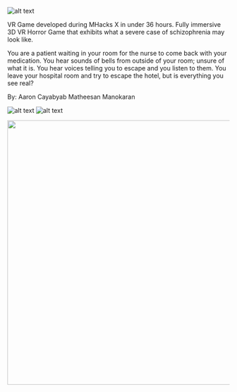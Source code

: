 ![alt text](https://challengepost-s3-challengepost.netdna-ssl.com/photos/production/software_photos/000/540/563/datas/gallery.jpg)
 
VR Game developed during MHacks X in under 36 hours.
Fully immersive 3D VR Horror Game that exhibits what a severe case of schizophrenia may look like.
 
You are a patient waiting in your room for the nurse to come back with your medication. You hear sounds of bells from outside of your      room; unsure of what it is. You hear voices telling you to escape and you listen to them. You leave your hospital room and try to escape the hotel, but is everything you see real?

 By:
 Aaron Cayabyab
 Matheesan Manokaran
 
![alt text](https://challengepost-s3-challengepost.netdna-ssl.com/photos/production/software_photos/000/540/662/datas/gallery.jpg)
![alt text](https://challengepost-s3-challengepost.netdna-ssl.com/photos/production/software_photos/000/540/663/datas/gallery.jpg)

 
<p align="center">
  <img width="800" height="600" src="https://challengepost-s3-challengepost.netdna-ssl.com/photos/production/software_photos/000/540/663/datas/gallery.jpg">
</p>
 


